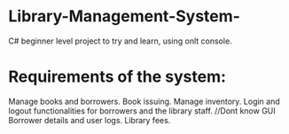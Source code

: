 # Library-Management-System-
C# beginner level project to try and learn, using onlt console.

# Requirements of the system:
Manage books and borrowers.
Book issuing.
Manage inventory.
Login and logout functionalities for borrowers and the library staff. //Dont know GUI
Borrower details and user logs.
Library fees.
